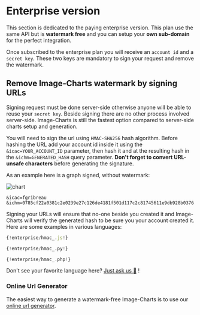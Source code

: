 # Enterprise version

This section is dedicated to the paying enterprise version. This plan use the same API but is **watermark free** and you can setup your **own sub-domain** for the perfect integration.

Once subscribed to the enterprise plan you will receive an `account id` and a `secret key`. These two keys are mandatory to sign your request and remove the watermark.

## Remove Image-Charts watermark by signing URLs

Signing request must be done server-side otherwise anyone will be able to reuse your `secret key`. Beside signing there are no other process involved server-side. Image-Charts is still the fastest option compared to server-side charts setup and generation.

You will need to sign the url using `HMAC-SHA256` hash algorithm. Before hashing the URL add your account id inside it using the `&icac=YOUR_ACCOUNT_ID` parameter, then hash it and at the resulting hash in the `&ichm=GENERATED_HASH` query parameter. **Don't forget to convert URL-unsafe characters** before generating the signature.

As an example here is a graph signed, without watermark:

![chart](https://image-charts.com/chart?chtt=No%20watermark!&cht=lc&chd=t%3A40%2C20%2C10%2C20%2C40%2C20%2C20%2C40%2C10%2C20%2C40%2C60%7C55%2C35%2C5%2C45%2C25%2C45%2C45%2C45%2C25%2C15%2C55%2C45&chs=700x200&chof=.png&chf=b0%2Clg%2C90%2Cffeb3b%2C0.2%2Cf44336%2C1%7Cb1%2Clg%2C90%2C8bc34a%2C0.2%2C009688%2C1&icac=fgribreau&ichm=0785cf22a0381c2e0239e27c126de4181f501d117c2c81745611e9db928b0376)


```
&icac=fgribreau
&ichm=0785cf22a0381c2e0239e27c126de4181f501d117c2c81745611e9db928b0376
```

Signing your URLs will ensure that no-one beside you created it and Image-Charts will verify the generated hash to be sure you your account created it. Here are some examples in various languages:


```js tab="NodeJS 6+" linenums="1"
{!enterprise/hmac_.js!}
```


```python tab="Python 3" linenums="1"
{!enterprise/hmac_.py!}
```


```php tab="PHP 5+" linenums="1"
{!enterprise/hmac_.php!}
```

Don't see your favorite language here? [Just ask us :angel:](mailto:support@image-charts.com) !

### Online Url Generator

The easiest way to generate a watermark-free Image-Charts is to use our [online url generator](https://codepen.io/FGRibreau/full/ZKoOGo/).
